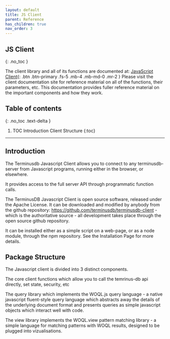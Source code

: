 ```yaml
---
layout: default
title: JS Client
parent: Reference
has_children: true
nav_order: 3
---
```


## JS Client
{: .no_toc }

The client library and all of its functions are documented at: 
[JavaScript Client](https://terminusdb.github.io/terminusdb-client/){: .btn .btn-primary .fs-5 .mb-4 .mb-md-0 .mr-2 }  Please visit the client documentation site for reference material on all of the functions, their parameters, etc. This documentation provides fuller reference material on the important components and how they work.   


## Table of contents
{: .no_toc .text-delta }

1. TOC
Introduction
Client Structure
{:toc}

---

## Introduction

The Terminusdb Javascript Client allows you to connect to any terminusdb-server from Javascript programs, running either in the browser, or elsewhere. 

It provides access to the full server API through programmatic function calls. 

The TerminusDB Javascript Client is open source software, released under the Apache License. It can be downloaded and modified by anybody from the github repository: https://github.com/terminusdb/terminusdb-client - which is the authoritative source - all development takes place through the open source github repository.  

It can be installed either as a simple script on a web-page, or as a node module, through the npm repository. See the Installation Page for more details. 

## Package Structure

The Javascript client is divided into 3 distinct components. 

The core client functions which allow you to call the temrinus-db api directly, set state, security, etc

The query library which implements the WOQL.js query language - a native javascript fluent-style query language which abstracts away the details of the underlying document format and presents queries as simple javascript objects which interact well with code. 

The view library implements the WOQL.view pattern matching library - a simple language for matching patterns with WOQL results, designed to be plugged into vizualisations. 
